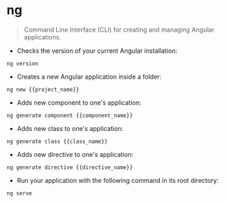 # ng

> Command Line Interface (CLI) for creating and managing Angular applications.

- Checks the version of your current Angular installation:

`ng version`

- Creates a new Angular application inside a folder:

`ng new {{project_name}}`

- Adds new component to one's application:

`ng generate component {{component_name}}`

- Adds new class to one's application:

`ng generate class {{class_name}}`

- Adds new directive to one's application:

`ng generate directive {{directive_name}}`

- Run your application with the following command in its root directory:

`ng serve`
